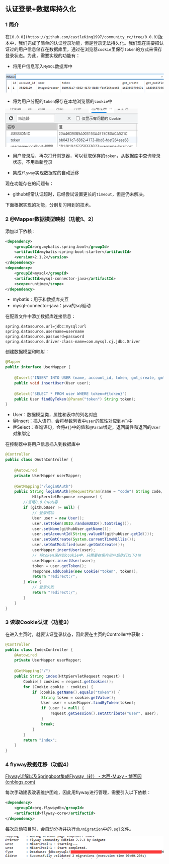 ## 认证登录+数据库持久化

### 1 简介

在`[0.0.0](https://github.com/castleKing1997/community_rc/tree/0.0.0)`版本中，我们完成了简单的认证登录功能，但是登录无法持久化。我们现在需要把认证过的用户信息储存在数据库里，通过在浏览器`cookie`里保存`token`的方式来保存登录状态。为此，需要实现的功能有：

- 将用户信息写入`MySQL`数据库中

![image-20210614152308106](typora/README/image-20210614152308106.png)

- 将为用户分配的`token`保存在本地浏览器的`cookie`中

![image-20210614152430256](typora/README/image-20210614152430256.png)

- 用户登录后，再次打开浏览器，可以获取保存的`token`，从数据库中查询登录状态，不用重新登录

- 集成`flyway`实现数据库的自动迁移

现在功能存在的问题有：

- github经常认证超时，已经尝试设置更长的`timeout`，但是仍未解决。

下面根据实现的功能，分别复习用到的技术。

### 2 @Mapper数据模型映射（功能1、2）

添加以下依赖：

```xml
<dependency>
    <groupId>org.mybatis.spring.boot</groupId>
    <artifactId>mybatis-spring-boot-starter</artifactId>
    <version>2.1.2</version>
</dependency>
<dependency>
    <groupId>mysql</groupId>
    <artifactId>mysql-connector-java</artifactId>
    <scope>runtime</scope>
</dependency>
```

- mybatis：用于和数据库交互
- mysql-connector-java：java的sql驱动

在配置文件中添加数据库连接信息：

```
spring.datasource.url=jdbc:mysql:url
spring.datasource.username=username
spring.datasource.password=password
spring.datasource.driver-class-name=com.mysql.cj.jdbc.Driver
```

创建数据模型和映射：

```java
@Mapper
public interface UserMapper {

	@Insert("INSERT INTO USER (name, account_id, token, gmt_create, gmt_modified) values (#{name},#{accountId},#{token},#{gmtCreate},#{gmtModified})")
	public void insertUser(User user);

	@Select("SELECT * FROM user WHERE token=#{token}")
	public User findByToken(@Param("token") String token);
}

```

- User：数据模型类，属性和表中的列名对应
- @Insert：插入语句，会将参数列表中`user`的属性对应到`#{}`中
- @Select：查询语句，会将`#{}`中的值和`@Param`绑定，返回属性和返回的`User`对象绑定

在控制器中将用户信息插入到数据库中

```java
@Controller
public class OAuthController {

	@Autowired
	private UserMapper userMapper;

	@GetMapping("/loginOAuth")
	public String loginOAuth(@RequestParam(name = "code") String code, @RequestParam(name = "state") String state,
			HttpServletResponse response) {
        //省略0.0.0中内容
		if (githubUser != null) {
			// 登录成功
			User user = new User();
			user.setToken(UUID.randomUUID().toString());
			user.setName(githubUser.getName());
			user.setAccountId(String.valueOf(githubUser.getId()));
			user.setGmtCreate(System.currentTimeMillis());
			user.setGmtModified(user.getGmtCreate());
			userMapper.insertUser(user);
            // 将token保存到cookie中，只需要在保存用户后执行以下3句
            userMapper.insertUser(user);
            token = user.getToken();
            response.addCookie(new Cookie("token", token));
			return "redirect:/";
		} else {
			// 登录失败
			return "redirect:/";
		}
	}
}
```

### 3 读取Cookie认证（功能3）

在进入主页时，就要认证登录状态，因此要在主页的Controller中获取：

```java
@Controller
public class IndexController {
	@Autowired
	private UserMapper userMapper;

	@GetMapping("/")
	public String index(HttpServletRequest request) {
		Cookie[] cookies = request.getCookies();
		for (Cookie cookie : cookies) {
			if (cookie.getName().equals("token")) {
				String token = cookie.getValue();
				User user = userMapper.findByToken(token);
				if (user != null) {
					request.getSession().setAttribute("user", user);
				}
				break;
			}
		}
		return "index";
	}
}
```

### 4 flyway数据迁移（功能4）

[Flyway详解以及Springboot集成Flyway（转） - 木西-Muxy - 博客园 (cnblogs.com)](https://www.cnblogs.com/muxi0407/p/11741977.html)

每次手动建表改表维护困难，因此用flyway进行管理，需要引入以下依赖：

```xml
<dependency>
    <groupId>org.flywaydb</groupId>
    <artifactId>flyway-core</artifactId>
</dependency>
```

每次启动项目时，会自动分析并执行`db/migration`中的`.sql`文件。

![image-20210614155054977](typora/README/image-20210614155054977.png)

